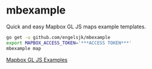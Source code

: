 # mbexample

Quick and easy Mapbox GL JS maps example templates.

```bash
go get -u github.com/engelsjk/mbexample
export MAPBOX_ACCESS_TOKEN='***ACCESS TOKEN***'
mbexample map
```

[Mapbox GL JS Examples](https://docs.mapbox.com/mapbox-gl-js/examples/)

